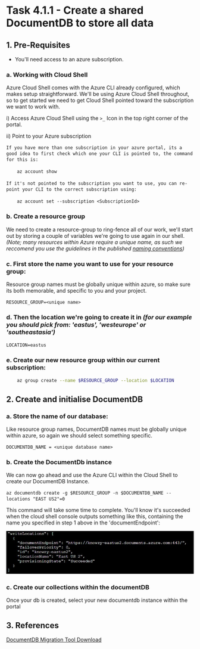 # Task 4.1.1 - Create a shared DocumentDB to store all data

## 1. Pre-Requisites

* You'll need access to an azure subscription.

### a. Working with Cloud Shell

Azure Cloud Shell comes with the Azure CLI already configured, which makes setup straightforward. We'll be using Azure Cloud Shell throughout, so to get started we need to get Cloud Shell pointed toward the subscription we want to work with.

i) Access Azure Cloud Shell using the `>_` Icon in the top right corner of the portal.

ii) Point to your Azure subscription

    If you have more than one subscription in your azure portal, its a good idea to first check which one your CLI is pointed to, the command for this is:

        az account show

    If it's not pointed to the subscription you want to use, you can re-point your CLI to the correct subscription using:

        az account set --subscription <SubscriptionId>

### b. Create a resource group 

We need to create a resource-group to ring-fence all of our work, we'll start out by storing a couple of variables we're going to use again in our shell. _(Note; many resources within Azure require a unique name, as such we reccomend you use the guidelines in the published [naming conventions](https://docs.microsoft.com/en-us/azure/architecture/best-practices/naming-conventions))_

### c. First store the name you want to use for your resource group:
Resource group names must be globally unique within azure, so make sure its both memorable, and specific to you and your project.

    RESOURCE_GROUP=<unique name>


### d. Then the location we're going to create it in _(for our example you should pick from: 'eastus', 'westeurope' or 'southeastasia')_

    LOCATION=eastus

### e. Create our new resource group within our current subscription:
```bash 
    az group create --name $RESOURCE_GROUP --location $LOCATION
```

## 2. Create and initialise DocumentDB

### a. Store the name of our database:
Like resource group names, DocumentDB names must be globally unique within azure, so again we should select something specific.

    DOCUMENTDB_NAME = <unique database name>

### b. Create the DocumentDb instance
We can now go ahead and use the Azure CLI within the Cloud Shell to create our DocumentDB Instance.

    az documentdb create -g $RESOURCE_GROUP -n $DOCUMENTDB_NAME --locations "EAST US2"=0

This command will take some time to complete. You'll know it's succeeded when the cloud shell console outputs something like this, containing the name you specified in step 1 above in the 'documentEndpoint':

![image of share screen](images/DocDbCreateSuccess.jpg)

### c. Create our collections within the documentDB
Once your db is created, select your new documentdb instance within the portal


## 3. References
[DocumentDB Migration Tool Download](https://www.microsoft.com/en-us/download/details.aspx?id=46436)
